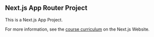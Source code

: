 ## Next.js App Router Project

This is a Next.js App Project.

For more information, see the [course curriculum](https://nextjs.org/learn) on the Next.js Website.

